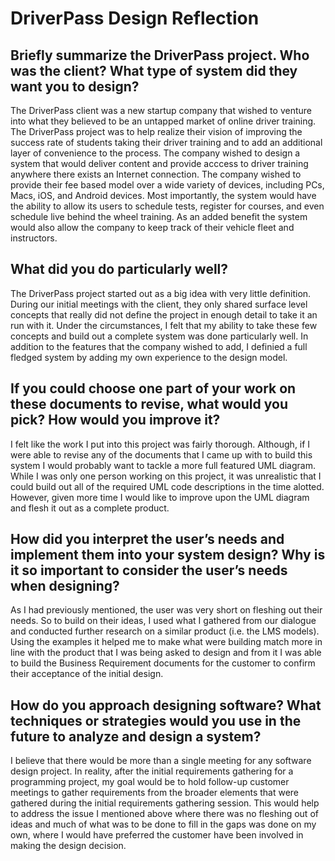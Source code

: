 # DriverPass Design Reflection

## Briefly summarize the DriverPass project. Who was the client? What type of system did they want you to design?
    
The DriverPass client was a new startup company that wished to venture into what they believed to be an untapped market of online driver training.  The DriverPass 
project was to help realize their vision of improving the success rate of students taking their driver training and to add an additional layer of convenience to the
process.  The company wished to design a system that would deliver content and provide acccess to driver training anywhere there exists an Internet connection.  The
company wished to provide their fee based model over a wide variety of devices, including PCs, Macs, iOS, and Android devices.  Most importantly, the system would
have the ability to allow its users to schedule tests, register for courses, and even schedule live behind the wheel training.  As an added benefit the system would
also allow the company to keep track of their vehicle fleet and instructors.

## What did you do particularly well?
The DriverPass project started out as a big idea with very little definition.  During our initial meetings with the client, they only shared surface level concepts
that really did not define the project in enough detail to take it an run with it.  Under the circumstances, I felt that my ability to take these few concepts and build out a complete system was done particularly well.  In addition to the features that the company wished to add, I definied a full fledged system by adding my own
experience to the design model.
    
## If you could choose one part of your work on these documents to revise, what would you pick? How would you improve it?
I felt like the work I put into this project was fairly thorough.  Although, if I were able to revise any of the documents that I came up with to build this system I
would probably want to tackle a more full featured UML diagram.  While I was only one person working on this project, it was unrealistic that I could build out all
of the required UML code descriptions in the time alotted.  However, given more time I would like to improve upon the UML diagram and flesh it out as a complete product.
    
## How did you interpret the user’s needs and implement them into your system design? Why is it so important to consider the user’s needs when designing?
As I had previously mentioned, the user was very short on fleshing out their needs.  So to build on their ideas, I used what I gathered from our dialogue and 
conducted further research on a similar product (i.e. the LMS models).  Using the examples it helped me to make what were building match more in line with the product
that I was being asked to design and from it I was able to build the Business Requirement documents for the customer to confirm their acceptance of the initial design.
    
## How do you approach designing software? What techniques or strategies would you use in the future to analyze and design a system?
I believe that there would be more than a single meeting for any software design project.  In reality, after the initial requirements gathering for a programming project, my goal would be to hold follow-up customer meetings to gather requirements from the broader elements that were gathered during the initial requirements gathering session.  This would help to address the issue I mentioned above where there was no fleshing out of ideas and much of what was to be done to fill in the gaps was done on my own, where I would have preferred the customer have been involved in making the design decision.
    
